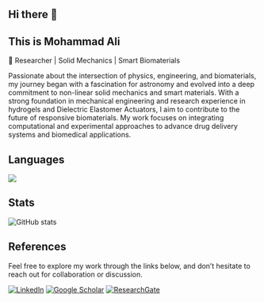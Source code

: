 ## Hi there 👋

## This is Mohammad Ali
🔬 Researcher | Solid Mechanics | Smart Biomaterials

Passionate about the intersection of physics, engineering, and biomaterials, my journey began with a fascination for astronomy and evolved into a deep commitment to non-linear solid mechanics and smart materials. With a strong foundation in mechanical engineering and research experience in hydrogels and Dielectric Elastomer Actuators, I aim to contribute to the future of responsive biomaterials. My work focuses on integrating computational and experimental approaches to advance drug delivery systems and biomedical applications.


## Languages
<img src="https://github-readme-stats.vercel.app/api/top-langs/?username=mohsafaei&layout=compact&theme=github_dark"/>


## Stats
![GitHub stats](https://github-readme-stats.vercel.app/api?username=mohsafaei&show_icons=true&theme=github_dark)  


## References
Feel free to explore my work through the links below, and don’t hesitate to reach out for collaboration or discussion. 


[![LinkedIn](https://img.shields.io/badge/linkedin-%230077B5.svg?style=for-the-badge&logo=linkedin&logoColor=white)](https://www.linkedin.com/in/mohsafaei)
[![Google Scholar](https://img.shields.io/badge/Google%20Scholar-4285F4?style=for-the-badge&logo=google-scholar&logoColor=white)](https://scholar.google.com/citations?user=jD_-4JcAAAAJ&hl=en)
[![ResearchGate](https://img.shields.io/badge/ResearchGate-00CCBB?style=for-the-badge&logo=ResearchGate&logoColor=white)](https://www.researchgate.net/profile/Mohammad-Safaei-10)
